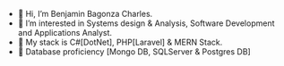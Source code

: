 - 👋 Hi, I’m Benjamin Bagonza Charles.
- 👀 I’m interested in Systems design & Analysis, Software Development and Applications Analyst.
- 🌱 My stack is C#[DotNet], PHP[Laravel] & MERN Stack.
- 💞 Database proficiency [Mongo DB, SQLServer & Postgres DB]
